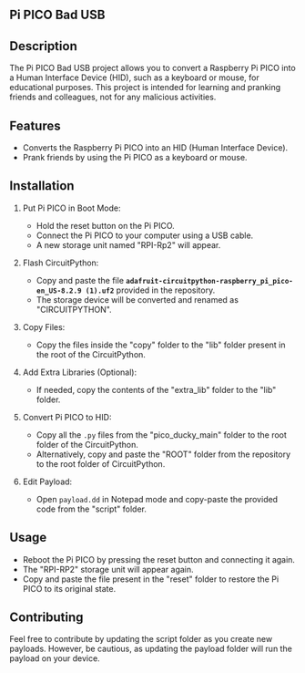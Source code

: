 ## Pi PICO Bad USB

## Description

The Pi PICO Bad USB project allows you to convert a Raspberry Pi PICO into a Human Interface Device (HID), such as a keyboard or mouse, for educational purposes.
This project is intended for learning and pranking friends and colleagues, not for any malicious activities.

## Features

- Converts the Raspberry Pi PICO into an HID (Human Interface Device).
- Prank friends by using the Pi PICO as a keyboard or mouse.


## Installation

1. Put Pi PICO in Boot Mode:
    - Hold the reset button on the Pi PICO.
    - Connect the Pi PICO to your computer using a USB cable.
    - A new storage unit named "RPI-Rp2" will appear.
  
2. Flash CircuitPython:
    - Copy and paste the file **`adafruit-circuitpython-raspberry_pi_pico-en_US-8.2.9 (1).uf2`** provided in the repository.
    - The storage device will be converted and renamed as "CIRCUITPYTHON".

3. Copy Files:
    - Copy the files inside the "copy" folder to the "lib" folder present in the root of the CircuitPython.
  
4. Add Extra Libraries (Optional):
    - If needed, copy the contents of the "extra_lib" folder to the "lib" folder.
  
5. Convert Pi PICO to HID:
    - Copy all the `.py` files from the "pico_ducky_main" folder to the root folder of the CircuitPython.
    - Alternatively, copy and paste the "ROOT" folder from the repository to the root folder of CircuitPython.
  
6. Edit Payload:
    - Open `payload.dd` in Notepad mode and copy-paste the provided code from the "script" folder.
  

## Usage

- Reboot the Pi PICO by pressing the reset button and connecting it again.
- The "RPI-RP2" storage unit will appear again.
- Copy and paste the file present in the "reset" folder to restore the Pi PICO to its original state.

## Contributing

Feel free to contribute by updating the script folder as you create new payloads. However, be cautious, as updating the payload folder will run the payload on your device.
